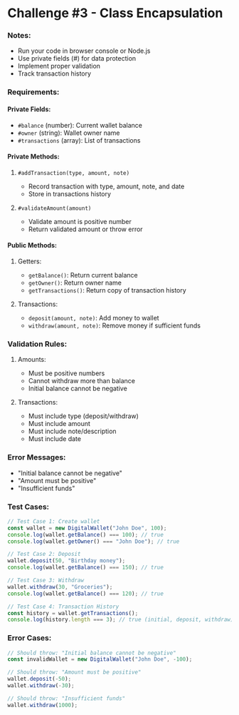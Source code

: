 # Challenge #3 - Class Encapsulation

### Notes:
- Run your code in browser console or Node.js
- Use private fields (#) for data protection
- Implement proper validation
- Track transaction history

### Requirements:

#### Private Fields:
- `#balance` (number): Current wallet balance
- `#owner` (string): Wallet owner name
- `#transactions` (array): List of transactions

#### Private Methods:
1. `#addTransaction(type, amount, note)`
   - Record transaction with type, amount, note, and date
   - Store in transactions history
   
2. `#validateAmount(amount)`
   - Validate amount is positive number
   - Return validated amount or throw error

#### Public Methods:
1. Getters:
   - `getBalance()`: Return current balance
   - `getOwner()`: Return owner name
   - `getTransactions()`: Return copy of transaction history

2. Transactions:
   - `deposit(amount, note)`: Add money to wallet
   - `withdraw(amount, note)`: Remove money if sufficient funds

### Validation Rules:
1. Amounts:
   - Must be positive numbers
   - Cannot withdraw more than balance
   - Initial balance cannot be negative

2. Transactions:
   - Must include type (deposit/withdraw)
   - Must include amount
   - Must include note/description
   - Must include date

### Error Messages:
- "Initial balance cannot be negative"
- "Amount must be positive"
- "Insufficient funds"

### Test Cases:
```javascript
// Test Case 1: Create wallet
const wallet = new DigitalWallet("John Doe", 100);
console.log(wallet.getBalance() === 100); // true
console.log(wallet.getOwner() === "John Doe"); // true

// Test Case 2: Deposit
wallet.deposit(50, "Birthday money");
console.log(wallet.getBalance() === 150); // true

// Test Case 3: Withdraw
wallet.withdraw(30, "Groceries");
console.log(wallet.getBalance() === 120); // true

// Test Case 4: Transaction History
const history = wallet.getTransactions();
console.log(history.length === 3); // true (initial, deposit, withdraw)
```

### Error Cases:
```javascript
// Should throw: "Initial balance cannot be negative"
const invalidWallet = new DigitalWallet("John Doe", -100);

// Should throw: "Amount must be positive"
wallet.deposit(-50);
wallet.withdraw(-30);

// Should throw: "Insufficient funds"
wallet.withdraw(1000);
```